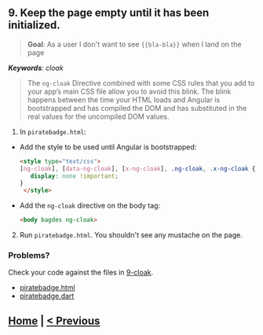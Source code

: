 ## 9. Keep the page empty until it has been initialized.
> **Goal**: As a user I don't want to see `{{bla-bla}}` when I land on the page

_**Keywords**: cloak_

>The `ng-cloak` Directive combined with some CSS rules that you add to your app’s main CSS file allow you to avoid this blink. The blink happens between the time your HTML loads and Angular is bootstrapped and has compiled the DOM and has substituted in the real values for the uncompiled DOM values.

1. In `piratebadge.html`:
 - Add the style to be used until Angular is bootstrapped:
  
    ```HTML
    <style type="text/css">
    [ng-cloak], [data-ng-cloak], [x-ng-cloak], .ng-cloak, .x-ng-cloak {
       display: none !important;
    }
     </style>
    ```
 - Add the `ng-cloak` directive on the body tag:
 
    ```HTML
    <body bagdes ng-cloak>
    ```
2. Run `piratebadge.html`. You shouldn't see any mustache on the page.

### Problems?
Check your code against the files in [9-cloak](../web/9-cloak).
- [piratebadge.html](../web/9-cloak/piratebadge.html)
- [piratebadge.dart](../web/9-cloak/piratebadge.dart)

## [Home](../README.md) | [< Previous](step-8.md)
